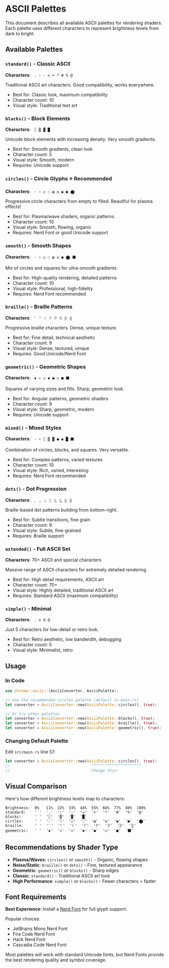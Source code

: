 # ASCII Palettes

This document describes all available ASCII palettes for rendering shaders. Each palette uses different characters to represent brightness levels from dark to bright.

## Available Palettes

### `standard()` - Classic ASCII

**Characters**: ` . : - = + * # % @`

Traditional ASCII art characters. Good compatibility, works everywhere.

- Best for: Classic look, maximum compatibility
- Character count: 10
- Visual style: Traditional text art

### `blocks()` - Block Elements

**Characters**: ` ░ ▒ ▓ █`

Unicode block elements with increasing density. Very smooth gradients.

- Best for: Smooth gradients, clean look
- Character count: 5
- Visual style: Smooth, modern
- Requires: Unicode support

### `circles()` - Circle Glyphs ⭐ **Recommended**

**Characters**: ` · ∘ ○ ◌ ◍ ◎ ◉ ● ⬤`

Progressive circle characters from empty to filled. Beautiful for plasma effects!

- Best for: Plasma/wave shaders, organic patterns
- Character count: 10
- Visual style: Smooth, flowing, organic
- Requires: Nerd Font or good Unicode support

### `smooth()` - Smooth Shapes

**Characters**: ` · ∘ ○ ◌ ◍ ◎ ● ⬤ ⬛`

Mix of circles and squares for ultra-smooth gradients.

- Best for: High-quality rendering, detailed patterns
- Character count: 10
- Visual style: Professional, high-fidelity
- Requires: Nerd Font recommended

### `braille()` - Braille Patterns

**Characters**: ` ⠁ ⠃ ⠇ ⠏ ⠟ ⠿ ⡿ ⣿`

Progressive braille characters. Dense, unique texture.

- Best for: Fine detail, technical aesthetic
- Character count: 9
- Visual style: Dense, textured, unique
- Requires: Good Unicode/Nerd Font

### `geometric()` - Geometric Shapes

**Characters**: ` ▪ ▫ ◽ ◾ ◼ ◻ ■ ⬛`

Squares of varying sizes and fills. Sharp, geometric look.

- Best for: Angular patterns, geometric shaders
- Character count: 9
- Visual style: Sharp, geometric, modern
- Requires: Unicode support

### `mixed()` - Mixed Styles

**Characters**: ` · ∘ ░ ▒ ▓ ● ◉ █ ⬛`

Combination of circles, blocks, and squares. Very versatile.

- Best for: Complex patterns, varied textures
- Character count: 10
- Visual style: Rich, varied, interesting
- Requires: Nerd Font recommended

### `dots()` - Dot Progression

**Characters**: ` ⡀ ⡄ ⡆ ⡇ ⣇ ⣧ ⣷ ⣿`

Braille-based dot patterns building from bottom-right.

- Best for: Subtle transitions, fine grain
- Character count: 9
- Visual style: Subtle, fine-grained
- Requires: Braille support

### `extended()` - Full ASCII Set

**Characters**: 70+ ASCII and special characters

Massive range of ASCII characters for extremely detailed rendering.

- Best for: High detail requirements, ASCII art
- Character count: 70+
- Visual style: Highly detailed, traditional ASCII art
- Requires: Standard ASCII (maximum compatibility)

### `simple()` - Minimal

**Characters**: ` . o O @`

Just 5 characters for low-detail or retro look.

- Best for: Retro aesthetic, low bandwidth, debugging
- Character count: 5
- Visual style: Minimalist, retro

## Usage

### In Code

```rust
use chroma::ascii::{AsciiConverter, AsciiPalette};

// Use the recommended circles palette (default in main.rs)
let converter = AsciiConverter::new(AsciiPalette::circles(), true);

// Or try other palettes
let converter = AsciiConverter::new(AsciiPalette::blocks(), true);
let converter = AsciiConverter::new(AsciiPalette::braille(), true);
let converter = AsciiConverter::new(AsciiPalette::geometric(), true);
```

### Changing Default Palette

Edit `src/main.rs` line 57:

```rust
let converter = AsciiConverter::new(AsciiPalette::circles(), true);
//                                    ^^^^^^^^^^^^^^^^^^^^^^
//                                    Change this!
```

## Visual Comparison

Here's how different brightness levels map to characters:

```
Brightness:  0%   11%  22%  33%  44%  55%  66%  77%  88%  100%
standard:    ' '  '.'  ':'  '-'  '='  '+'  '*'  '#'  '%'  '@'
blocks:      ' '  '░'  '▒'  '▓'  '█'
circles:     ' '  '·'  '∘'  '○'  '◌'  '◍'  '◎'  '◉'  '●'  '⬤'
braille:     ' '  '⠁'  '⠃'  '⠇'  '⠏'  '⠟'  '⠿'  '⡿'  '⣿'
geometric:   ' '  '▪'  '▫'  '◽'  '◾'  '◼'  '◻'  '■'  '⬛'
```

## Recommendations by Shader Type

- **Plasma/Waves**: `circles()` or `smooth()` - Organic, flowing shapes
- **Noise/Static**: `braille()` or `dots()` - Fine, textured appearance
- **Geometric**: `geometric()` or `blocks()` - Sharp edges
- **Classic**: `standard()` - Traditional ASCII art look
- **High Performance**: `simple()` or `blocks()` - Fewer characters = faster

## Font Requirements

**Best Experience**: Install a [Nerd Font](https://www.nerdfonts.com/) for full glyph support.

Popular choices:

- JetBrains Mono Nerd Font
- Fira Code Nerd Font
- Hack Nerd Font
- Cascadia Code Nerd Font

Most palettes will work with standard Unicode fonts, but Nerd Fonts provide the best rendering quality and symbol coverage.
